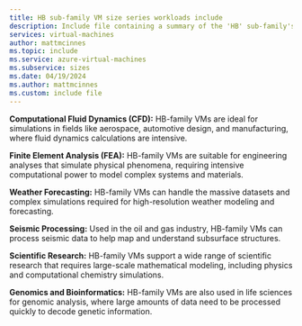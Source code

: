 ```yaml
---
title: HB sub-family VM size series workloads include
description: Include file containing a summary of the 'HB' sub-family's potential workloads.
services: virtual-machines
author: mattmcinnes
ms.topic: include
ms.service: azure-virtual-machines
ms.subservice: sizes
ms.date: 04/19/2024
ms.author: mattmcinnes
ms.custom: include file
---
```

**Computational Fluid Dynamics (CFD):** HB-family VMs are ideal for simulations in fields like aerospace, automotive design, and manufacturing, where fluid dynamics calculations are intensive.

**Finite Element Analysis (FEA):** HB-family VMs are suitable for engineering analyses that simulate physical phenomena, requiring intensive computational power to model complex systems and materials.

**Weather Forecasting:** HB-family VMs can handle the massive datasets and complex simulations required for high-resolution weather modeling and forecasting.

**Seismic Processing:** Used in the oil and gas industry, HB-family VMs can process seismic data to help map and understand subsurface structures.

**Scientific Research:** HB-family VMs support a wide range of scientific research that requires large-scale mathematical modeling, including physics and computational chemistry simulations.

**Genomics and Bioinformatics:** HB-family VMs are also used in life sciences for genomic analysis, where large amounts of data need to be processed quickly to decode genetic information.